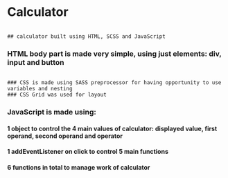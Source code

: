 
# Calculator 

```

## calculator built using HTML, SCSS and JavaScript

```

### HTML body part is made very simple, using just elements: div, input and button

```

### CSS is made using SASS preprocessor for having opportunity to use variables and nesting
### CSS Grid was used for layout

```

### JavaScript is made using:
#### 1 object to control the 4 main values of calculator: displayed value, first operand, second operand and operator
#### 1 addEventListener  on click to control 5 main functions
#### 6 functions in total to manage work of calculator

